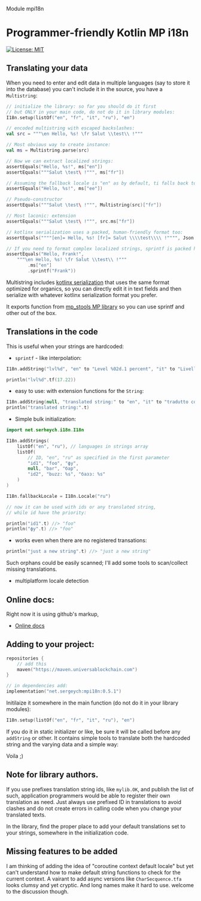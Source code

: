 Module mpi18n

# Programmer-friendly Kotlin MP i18n

[![License: MIT](https://img.shields.io/badge/License-MIT-yellow.svg)](https://opensource.org/licenses/MIT)

## Translating your data

When you need to enter and edit data in multiple languages (say to store it into the database) you can't include 
it in the source, you have a `Multistring`:

~~~kotlin
// initialize the library: so far you should do it first
// but ONLY in your main code, do not do it in library modules:
I18n.setup(listOf("en", "fr", "it", "ru"), "en")

// encoded multistring with escaped backslashes:
val src = """\en Hello, %s! \fr Salut \\test\\ !"""

// Most obvious way to create instance:
val ms = Multistring.parse(src)

// Now we can extract localized strings:
assertEquals("Hello, %s!", ms["en"])
assertEquals("""Salut \test\ !""", ms["fr"])

// Assuming the fallback locale is "en" as by default, ti falls back too:
assertEquals("Hello, %s!", ms["ee"])

// Pseudo-constructor
assertEquals("""Salut \test\ !""", Multistring(src)["fr"])

// Most laconic: extension
assertEquals("""Salut \test\ !""", src.ms["fr"])

// kotlinx serialization uses a packed, human-friendly format too:
assertEquals(""""[en]= Hello, %s! [fr]= Salut \\\\test\\\\ !"""", Json.encodeToString(ms))

// If you need to format complex localized strings, sprintf is packed here:
assertEquals("Hello, Frank!",
    """\en Hello, %s! \fr Salut \\test\\ !"""
        .ms["en"]
        .sprintf("Frank"))

~~~

Multistring includes [kotlinx serialization](https://github.com/Kotlin/kotlinx.serialization) that uses the same format optimized for organics, so you can directly edit it in text fields and then serialize with whatever kotlinx serialization format you prefer.

It exports function from [mp_stools MP library](https://github.com/sergeych/mp_stools) so you can use sprintf and other
out of the box.

## Translations in the code

This is useful when your strings are hardcoded:

- `sprintf` - like interpolation:

```kotlin
I18n.addString("lvl%d", "en" to "Level %02d.1 percent", "it" to "Livello %02d.1 percento")

println("lvl%d".tf(17.22))
```

- easy to use: with extension functions for the `String`:

```kotlin
I18n.addString(null, "translated string:" to "en", "it" to "tradutto come:" )
println("translated string:".t)
```

- Simple bulk initialization:

```kotlin
import net.serheych.i18n.I18n

I18n.addStrings(
    listOf("en", "ru"), // languages in strings array 
    listOf(
        // ID, "en", "ru" as specified in the first parameter
        "id1", "foo", "фу",
        null, "bar", "бар",
        "id2", "buzz: %s", "базз: %s"
    )
)

I18n.fallbackLocale = I18n.Locale("ru")
```

```kotlin
// now it can be used with ids or any translated string,
// while id have the priority:

println("id1".t) //> "foo"
println("фу".t) //> "foo"
```

- works even when there are no registered transations:

```kotlin
println("just a new string".t) //> "just a new string"
```
Such orphans could be easily scanned; I'll add some tools to scan/collect missing translations.

- multiplatform locale detection

## Online docs:

Right now it is using github's markup, 

- [Online docs](https://github.com/sergeych/mpi18n/blob/master/docs_gfm/mpi18n/net.sergeych.i18n/-i18n/index.md)

## Adding to your project:

```kotlin
repositories {
    // add this
    maven("https://maven.universablockchain.com")
}

// in dependencies add:
implementation("net.sergeych:mpi18n:0.5.1")
```

Initilaize it somewhere in the main function (do not do it in your library modules):

~~~kotlin
I18n.setup(listOf("en", "fr", "it", "ru"), "en")
~~~

If you do it in static initializer or like, be sure it will be called before any `addString` or other. It contains
simple tools to translate both the hardcoded string and the varying data and a simple way:

Voila ;)

## Note for library authors.

If you use prefixes translation string ids, like `mylib.OK`, and publish the list of such, application programmers
would be able to register their own translation as need. Just always use prefixed ID in translations to avoid clashes
and do not create errors in calling code when you change your translated texts.

In the library, find the proper place to add your default translations set to your strings, 
somewhere in the initialization code.

## Missing features to be added

I am thinking of adding the idea of "coroutine context default locale" but yet can't understand
how to make default string functions to check for the current context. A vairant to add async
versions like `CharSecquence.tfa` looks clumsy and yet cryptic. And long names make it hard to use. welcome to the discussion though.



